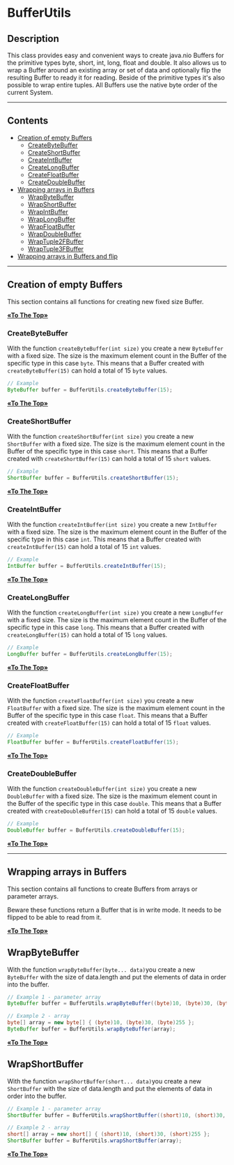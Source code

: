 # BufferUtils

## Description

This class provides easy and convenient ways to create java.nio Buffers for the primitive types byte, short, int, long, float and double. It also allows us to wrap a Buffer around an existing
array or set of data and optionally flip the resulting Buffer to ready it for reading. Beside of the primitive types it's also possible to wrap entire tuples. All Buffers use the native
byte order of the current System.

--- 

## Contents

* [Creation of empty Buffers](#creation-of-empty-buffers)
  * [CreateByteBuffer](#createbytebuffer)
  * [CreateShortBuffer](#createshortbuffer)
  * [CreateIntBuffer](#createintbuffer)
  * [CreateLongBuffer](#createlongbuffer)
  * [CreateFloatBuffer](#createfloatbuffer)
  * [CreateDoubleBuffer](#createdoublebuffer)
* [Wrapping arrays in Buffers](#wrapping-arrays-in-buffers)
  * [WrapByteBuffer](#wrapbytebuffer)
  * [WrapShortBuffer](#wrapshortbuffer)
  * [WrapIntBuffer](#wrapintbuffer)
  * [WrapLongBuffer](#wraplongbuffer)
  * [WrapFloatBuffer](#wrapfloatbuffer)
  * [WrapDoubleBuffer](#wrapdoublebuffer)
  * [WrapTuple2FBuffer](#wraptuple2fbuffer)
  * [WrapTuple3FBuffer](#wraptuple3fbuffer)
* [Wrapping arrays in Buffers and flip](#wrapping-arrays-in-buffers-and-flip)

---

## Creation of empty Buffers

This section contains all functions for creating new fixed size Buffer.

[**&laquo;To The Top&raquo;**](#)

### CreateByteBuffer

With the function `createByteBuffer(int size)` you create a new `ByteBuffer` with a fixed size.
The size is the maximum element count in the Buffer of the specific type in this case `byte`. This means that a Buffer created with `createByteBuffer(15)` can hold a total of 15 `byte` values.

```java
// Example
ByteBuffer buffer = BufferUtils.createByteBuffer(15);
```

[**&laquo;To The Top&raquo;**](#)

### CreateShortBuffer

With the function `createShortBuffer(int size)` you create a new `ShortBuffer` with a fixed size.
The size is the maximum element count in the Buffer of the specific type in this case `short`. This means that a Buffer created with `createShortBuffer(15)` can hold a total of 15 `short` values.

```java
// Example
ShortBuffer buffer = BufferUtils.createShortBuffer(15);
```

[**&laquo;To The Top&raquo;**](#)

### CreateIntBuffer

With the function `createIntBuffer(int size)` you create a new `IntBuffer` with a fixed size.
The size is the maximum element count in the Buffer of the specific type in this case `int`. This means that a Buffer created with `createIntBuffer(15)` can hold a total of 15 `int` values.

```java
// Example
IntBuffer buffer = BufferUtils.createIntBuffer(15);
```

[**&laquo;To The Top&raquo;**](#)

### CreateLongBuffer

With the function `createLongBuffer(int size)` you create a new `LongBuffer` with a fixed size.
The size is the maximum element count in the Buffer of the specific type in this case `long`. This means that a Buffer created with `createLongBuffer(15)` can hold a total of 15 `long` values.

```java
// Example
LongBuffer buffer = BufferUtils.createLongBuffer(15);
```

[**&laquo;To The Top&raquo;**](#)

### CreateFloatBuffer

With the function `createFloatBuffer(int size)` you create a new `FloatBuffer` with a fixed size.
The size is the maximum element count in the Buffer of the specific type in this case `float`. This means that a Buffer created with `createFloatBuffer(15)` can hold a total of 15 `float` values.

```java
// Example
FloatBuffer buffer = BufferUtils.createFloatBuffer(15);
```

[**&laquo;To The Top&raquo;**](#)

### CreateDoubleBuffer

With the function `createDoubleBuffer(int size)` you create a new `DoubleBuffer` with a fixed size.
The size is the maximum element count in the Buffer of the specific type in this case `double`. This means that a Buffer created with `createDoubleBuffer(15)` can hold a total of 15 `double` values.

```java
// Example
DoubleBuffer buffer = BufferUtils.createDoubleBuffer(15);
```

[**&laquo;To The Top&raquo;**](#)

---

## Wrapping arrays in Buffers

This section contains all functions to create Buffers from arrays or parameter arrays.

Beware these functions return a Buffer that is in write mode. It needs to be flipped to be able to read from it.

[**&laquo;To The Top&raquo;**](#)

## WrapByteBuffer

With the function `wrapByteBuffer(byte... data)`you create a new `ByteBuffer` with the size of data.length and put the elements of data in order into the buffer.

```java
// Example 1 - parameter array
ByteBuffer buffer = BufferUtils.wrapByteBuffer((byte)10, (byte)30, (byte)255);

// Example 2 - array
byte[] array = new byte[] { (byte)10, (byte)30, (byte)255 };
ByteBuffer buffer = BufferUtils.wrapByteBuffer(array);
```

[**&laquo;To The Top&raquo;**](#)

## WrapShortBuffer

With the function `wrapShortBuffer(short... data)`you create a new `ShortBuffer` with the size of data.length and put the elements of data in order into the buffer.

```java
// Example 1 - parameter array
ShortBuffer buffer = BufferUtils.wrapShortBuffer((short)10, (short)30, (short)255);

// Example 2 - array
short[] array = new short[] { (short)10, (short)30, (short)255 };
ShortBuffer buffer = BufferUtils.wrapShortBuffer(array);
```

[**&laquo;To The Top&raquo;**](#)